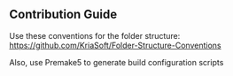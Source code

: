 ## Contribution Guide ##

Use these conventions for the folder structure:
https://github.com/KriaSoft/Folder-Structure-Conventions


Also, use Premake5 to generate build configuration scripts